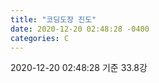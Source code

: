 ```yaml
---
title: "코딩도장 진도"
date: 2020-12-20 02:48:28 -0400
categories: C
---
```


2020-12-20 02:48:28 기준
33.8강
